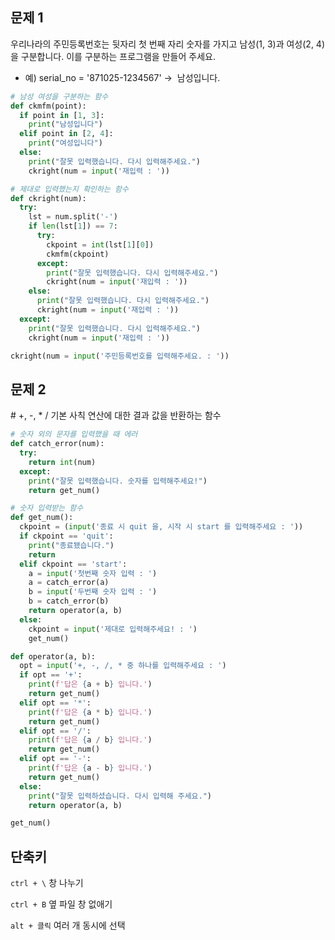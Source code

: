 ## 문제 1

우리나라의 주민등록번호는 뒷자리 첫 번째 자리 숫자를 가지고 남성(1, 3)과 여성(2, 4)을 구분합니다. 이를 구분하는 프로그램을 만들어 주세요.

- 예) serial_no = '871025-1234567' &rarr;  남성입니다.

```python
# 남성 여성을 구분하는 함수
def ckmfm(point):
  if point in [1, 3]:
    print("남성입니다")
  elif point in [2, 4]:
    print("여성입니다")
  else:
    print("잘못 입력했습니다. 다시 입력해주세요.")
    ckright(num = input('재입력 : '))

# 제대로 입력했는지 확인하는 함수
def ckright(num):
  try:
    lst = num.split('-')
    if len(lst[1]) == 7:
      try:
        ckpoint = int(lst[1][0])
        ckmfm(ckpoint)
      except:
        print("잘못 입력했습니다. 다시 입력해주세요.")
        ckright(num = input('재입력 : '))
    else:
      print("잘못 입력했습니다. 다시 입력해주세요.")
      ckright(num = input('재입력 : '))
  except:
    print("잘못 입력했습니다. 다시 입력해주세요.")
    ckright(num = input('재입력 : '))

ckright(num = input('주민등록번호를 입력해주세요. : '))
```



## 문제 2

\# +, -, * / 기본 사칙 연산에 대한 결과 값을 반환하는 함수

```python
# 숫자 외의 문자를 입력했을 때 에러 
def catch_error(num):
  try:
    return int(num)
  except:
    print("잘못 입력했습니다. 숫자를 입력해주세요!")
    return get_num()

# 숫자 입력받는 함수
def get_num():
  ckpoint = (input('종료 시 quit 을, 시작 시 start 를 입력해주세요 : '))
  if ckpoint == 'quit':
    print("종료됐습니다.")
    return
  elif ckpoint == 'start':
    a = input('첫번째 숫자 입력 : ')
    a = catch_error(a)
    b = input('두번째 숫자 입력 : ')
    b = catch_error(b)
    return operator(a, b)
  else:
    ckpoint = input('제대로 입력해주세요! : ')
    get_num()

def operator(a, b):
  opt = input('+, -, /, * 중 하나를 입력해주세요 : ')
  if opt == '+':
    print(f'답은 {a + b} 입니다.')
    return get_num()
  elif opt == '*':
    print(f'답은 {a * b} 입니다.')
    return get_num()
  elif opt == '/':
    print(f'답은 {a / b} 입니다.')
    return get_num()
  elif opt == '-':
    print(f'답은 {a - b} 입니다.')
    return get_num()
  else:
    print("잘못 입력하셨습니다. 다시 입력해 주세요.")
    return operator(a, b)

get_num()
```



## 단축키

`ctrl + \` 창 나누기

`ctrl + B` 옆 파일 창 없애기

`alt + 클릭` 여러 개 동시에 선택

